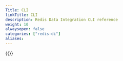 ```yaml
---
Title: CLI
linkTitle: CLI
description: Redis Data Integration CLI reference
weight: 10
alwaysopen: false
categories: ["redis-di"]
aliases: 
---
```


{{<allchildren style="h4" description="true"/>}}